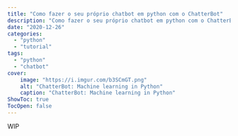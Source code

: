 ```yaml
---
title: "Como fazer o seu próprio chatbot em python com o ChatterBot"
description: "Como fazer o seu próprio chatbot em python com o ChatterBot"
date: "2020-12-26"
categories:
  - "python"
  - "tutorial"
tags:
  - "python"
  - "chatbot"
cover:
    image: "https://i.imgur.com/b3SCmGT.png"
    alt: "ChatterBot: Machine learning in Python"
    caption: "ChatterBot: Machine learning in Python"
ShowToc: true
TocOpen: false
---
```


WIP